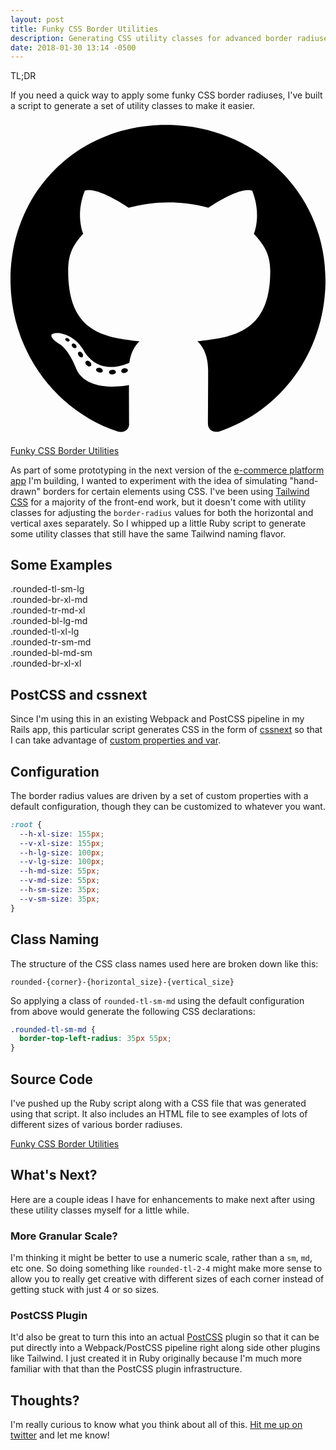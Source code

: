 ```yaml
---
layout: post
title: Funky CSS Border Utilities
description: Generating CSS utility classes for advanced border radiuses, mainly for the purposes of simulating hand-drawn borders
date: 2018-01-30 13:14 -0500
---
```


<div class="flex flex-col mb-6 tldr">
  <div class="bg-blue-lighter p-2 font-medium border border-b-0 border-blue rounded-tl-sm-lg rounded-tr-sm-sm">TL;DR</div>
  <div class="p-2 bg-blue-lightest border-l border-r border-b border-blue rounded-br-md-xl rounded-bl-lg-sm">
    <p>
      If you need a quick way to apply some funky CSS border radiuses, I've built a
      script to generate a set of utility classes to make it easier.
    </p>
    <div class="flex items-center p-2">
      <svg xmlns="http://www.w3.org/2000/svg" viewBox="0 0 496 512" class="fill-current h-6 w-6 mr-2"><path d="M165.9 397.4c0 2-2.3 3.6-5.2 3.6-3.3.3-5.6-1.3-5.6-3.6 0-2 2.3-3.6 5.2-3.6 3-.3 5.6 1.3 5.6 3.6zm-31.1-4.5c-.7 2 1.3 4.3 4.3 4.9 2.6 1 5.6 0 6.2-2s-1.3-4.3-4.3-5.2c-2.6-.7-5.5.3-6.2 2.3zm44.2-1.7c-2.9.7-4.9 2.6-4.6 4.9.3 2 2.9 3.3 5.9 2.6 2.9-.7 4.9-2.6 4.6-4.6-.3-1.9-3-3.2-5.9-2.9zM244.8 8C106.1 8 0 113.3 0 252c0 110.9 69.8 205.8 169.5 239.2 12.8 2.3 17.3-5.6 17.3-12.1 0-6.2-.3-40.4-.3-61.4 0 0-70 15-84.7-29.8 0 0-11.4-29.1-27.8-36.6 0 0-22.9-15.7 1.6-15.4 0 0 24.9 2 38.6 25.8 21.9 38.6 58.6 27.5 72.9 20.9 2.3-16 8.8-27.1 16-33.7-55.9-6.2-112.3-14.3-112.3-110.5 0-27.5 7.6-41.3 23.6-58.9-2.6-6.5-11.1-33.3 2.6-67.9 20.9-6.5 69 27 69 27 20-5.6 41.5-8.5 62.8-8.5s42.8 2.9 62.8 8.5c0 0 48.1-33.6 69-27 13.7 34.7 5.2 61.4 2.6 67.9 16 17.7 25.8 31.5 25.8 58.9 0 96.5-58.9 104.2-114.8 110.5 9.2 7.9 17 22.9 17 46.4 0 33.7-.3 75.4-.3 83.6 0 6.5 4.6 14.4 17.3 12.1C428.2 457.8 496 362.9 496 252 496 113.3 383.5 8 244.8 8zM97.2 352.9c-1.3 1-1 3.3.7 5.2 1.6 1.6 3.9 2.3 5.2 1 1.3-1 1-3.3-.7-5.2-1.6-1.6-3.9-2.3-5.2-1zm-10.8-8.1c-.7 1.3.3 2.9 2.3 3.9 1.6 1 3.6.7 4.3-.7.7-1.3-.3-2.9-2.3-3.9-2-.6-3.6-.3-4.3.7zm32.4 35.6c-1.6 1.3-1 4.3 1.3 6.2 2.3 2.3 5.2 2.6 6.5 1 1.3-1.3.7-4.3-1.3-6.2-2.2-2.3-5.2-2.6-6.5-1zm-11.4-14.7c-1.6 1-1.6 3.6 0 5.9 1.6 2.3 4.3 3.3 5.6 2.3 1.6-1.3 1.6-3.9 0-6.2-1.4-2.3-4-3.3-5.6-2z"/></svg>
      <a href="https://github.com/joeybeninghove/funky-css-border-utilities">
        Funky CSS Border Utilities
      </a>
    </div>
  </div>
</div>

As part of some prototyping in the next version of the [e-commerce platform
app](https://cart66.com)
I'm building, I wanted to experiment with the idea of simulating "hand-drawn"
borders for certain elements using CSS.  I've been using [Tailwind
CSS](https://tailwindcss.com) for a
majority of the front-end work, but it doesn't come with utility classes for
adjusting the `border-radius` values for both the horizontal and vertical axes
separately.  So I whipped up a little Ruby script to generate some utility
classes that still have the same Tailwind naming flavor.

## Some Examples

<div class="flex flex-wrap mt-6 mb-6">
  <div class="w-full sm:w-64 md:w-64 bg-blue-lightest border-5 border-blue p-4 pl-6 rounded-tl-sm-lg text-left mr-2 mb-2">
    .rounded-tl-sm-lg
  </div>
  <div class="w-full sm:w-64 md:w-64 bg-blue-lightest border-5 border-blue p-4 pl-6 rounded-br-xl-md text-left mr-2 mb-2">
    .rounded-br-xl-md
  </div>
  <div class="flex flex-col w-full sm:w-64 md:w-64 bg-blue-lightest border-5 border-blue p-4 pl-6 rounded-tr-md-xl rounded-bl-lg-md text-left mr-2 mb-2">
    <div>.rounded-tr-md-xl</div>
    <div>.rounded-bl-lg-md</div>
  </div>
  <div class="flex flex-col w-full sm:w-64 md:w-64 bg-blue-lightest border-5 border-blue p-4 pl-6 rounded-tl-xl-lg rounded-tr-sm-md rounded-bl-md-sm rounded-br-xl-xl text-left">
    <div>.rounded-tl-xl-lg</div>
    <div>.rounded-tr-sm-md</div>
    <div>.rounded-bl-md-sm</div>
    <div>.rounded-br-xl-xl</div>
  </div>
</div>

## PostCSS and cssnext

Since I'm using this in an existing Webpack and PostCSS pipeline in my Rails
app, this particular script generates CSS in the form of [cssnext](http://cssnext.io/) so that I can
take advantage of [custom properties and var](http://cssnext.io/features/#custom-properties-var).

## Configuration

The border radius values are driven by a set of custom properties with a default
configuration, though they can be customized to whatever you want.

```css
:root {
  --h-xl-size: 155px;
  --v-xl-size: 155px;
  --h-lg-size: 100px;
  --v-lg-size: 100px;
  --h-md-size: 55px;
  --v-md-size: 55px;
  --h-sm-size: 35px;
  --v-sm-size: 35px;
}
```

## Class Naming

The structure of the CSS class names used here are broken down like this:

`rounded-{corner}-{horizontal_size}-{vertical_size}`

So applying a class of `rounded-tl-sm-md` using the default configuration from
above would generate the following CSS declarations:

```css
.rounded-tl-sm-md {
  border-top-left-radius: 35px 55px;
}
```

## Source Code

I've pushed up the Ruby script along with a CSS file that was generated using
that script.  It also includes an HTML file to see examples of lots of different
sizes of various border radiuses.

<a href="https://github.com/joeybeninghove/funky-css-border-utilities">
  Funky CSS Border Utilities
</a>

## What's Next?

Here are a couple ideas I have for enhancements to make next after using these
utility classes myself for a little while.

### More Granular Scale?

I'm thinking it might be better to use a numeric scale, rather than a
`sm`, `md`, etc one.  So doing something like `rounded-tl-2-4` might make more
sense to allow you to really get creative with different sizes of each corner
instead of getting stuck with just 4 or so sizes.

### PostCSS Plugin

It'd also be great to turn this into an actual [PostCSS](http://postcss.org/)
plugin so that it can be put directly into a Webpack/PostCSS pipeline right
along side other plugins like Tailwind.  I just created it in Ruby originally
because I'm much more familiar with that than the PostCSS plugin infrastructure.

## Thoughts?

I'm really curious to know what you think about all of this.
[Hit me up on twitter](https://twitter.com/joeybeninghove) and let me know!
